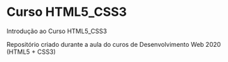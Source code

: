 # Curso HTML5_CSS3
 Introdução ao Curso HTML5_CSS3

Repositório criado durante a aula do curos de Desenvolvimento Web 2020 (HTML5 + CSS3)